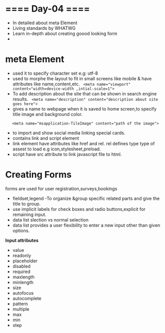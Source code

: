 # ==== Day-04 ====

* In detailed about meta Element
* Living standards by WHATWG
* Learn in-depth about creating goood looking form
* 
# meta Element
* used it to specify character set e.g: utf-8
* used to morphe the layout to fit in small screens like mobile & have attributes like name,content,etc.
` <meta name="viewport" content="width=device-width ,intial-scale=1">`
* To add description about the site that can be shown in search engine results.
` <meta name="description" content="description about site goes here">`
* gives a name to webpage when it is saved to home screen,to specify title image and background color.  

```<meta name="application-name" content="application name goes here">
   <meta name="msapplication-TileImage" content="path of the image">  
```  

* to import and show social media linking special cards.
* contains link and script element
* link element have attributes like href and rel. rel defines type type of assest to load e.g icon,stylesheet,preload.
* script have src attribute to link javascript file to html.

# Creating Forms
forms are used for user registration,surveys,bookings
* fieldset,legend -To organize &group  specific related parts and give the title to group.
* use implicit labels for check boxes and radio buttons,explicit for remaining input.
* data list slection vs normal selection
* data list provides a user flexibility to enter a new input other than given options.  

**Input attributes**
* value
* readonly
* placeholder
* disabled
* required
* maxlength
* minlength
* size
* autofocus
* autocomplete
* pattern
* multiple
* max
* min
* step
